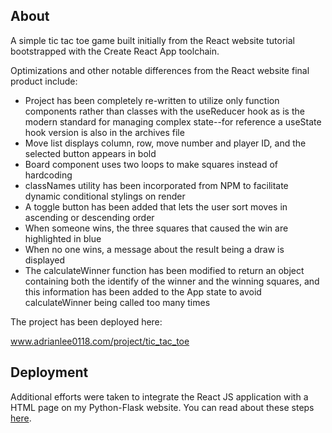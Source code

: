 ## About
A simple tic tac toe game built initially from the React website tutorial bootstrapped with the Create React App toolchain. 

Optimizations and other notable differences from the React website final product include:
- Project has been completely re-written to utilize only function components rather than classes with the useReducer hook as is the modern standard for managing complex state--for reference a useState hook version is also in the archives file
- Move list displays column, row, move number and player ID, and the selected button appears in bold
- Board component uses two loops to make squares instead of hardcoding
- classNames utility has been incorporated from NPM to facilitate dynamic conditional stylings on render
- A toggle button has been added that lets the user sort moves in ascending or descending order
- When someone wins, the three squares that caused the win are highlighted in blue
- When no one wins, a message about the result being a draw is displayed
- The calculateWinner function has been modified to return an object containing both the identify of the winner and the winning squares, and this information has been added to the App state to avoid calculateWinner being called too many times

The project has been deployed here:

www.adrianlee0118.com/project/tic_tac_toe

## Deployment
Additional efforts were taken to integrate the React JS application with a HTML page on my Python-Flask website. You can read about these steps [here](https://stackoverflow.com/a/61907504/12449272).
